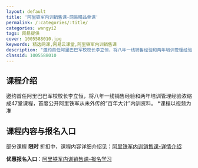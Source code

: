 ```yaml
---
layout: default
title: '阿里铁军内训销售课-网易精品单课'
permalink: /:categories/:title/
categories: wangyi2
tags: 网易提供
cover: 1005588010.jpg
keywords: 精选网课,网易云课堂,阿里铁军内训销售课
description: "邀约首任阿里巴巴军校校长李立恒，将八年一线销售经验和两年培训管理经验浓缩成47堂课程，首度公开阿里铁军从未外传的“百年大计”内训资料。*课程以视频为准阿里铁军内训销售课"
classid: 1005588010
---
```


## 课程介绍

邀约首任阿里巴巴军校校长李立恒，将八年一线销售经验和两年培训管理经验浓缩成47堂课程，首度公开阿里铁军从未外传的“百年大计”内训资料。
*课程以视频为准

## 课程内容与报名入口

部分课程 **限时** 折扣中，课程内容详细介绍见：[阿里铁军内训销售课-详情介绍](https://study.163.com/course/introduction/1005588010.htm?share=1&shareId=1025206652&utm_campaign=share&utm_medium=iphoneShare&utm_source=&utm_u=1025206652)

**优惠报名入口**：[阿里铁军内训销售课-报名学习](https://study.163.com/course/introduction/1005588010.htm?share=1&shareId=1025206652&utm_campaign=share&utm_medium=iphoneShare&utm_source=&utm_u=1025206652)

